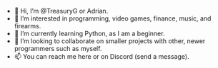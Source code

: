 - 👋 Hi, I’m @TreasuryG or Adrian.
- 👀 I’m interested in programming, video games, finance, music, and firearms.
- 🌱 I’m currently learning Python, as I am a beginner.
- 💞️ I’m looking to collaborate on smaller projects with other, newer programmers such as myself.
- 📫 You can reach me here or on Discord (send a message).

<!---
TreasuryG/TreasuryG is a ✨ special ✨ repository because its `README.md` (this file) appears on your GitHub profile.
You can click the Preview link to take a look at your changes.
--->
